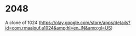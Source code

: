 # 2048
A clone of 1024 (https://play.google.com/store/apps/details?id=com.rmaalouf.a1024&amp;hl=en_IN&amp;gl=US)
